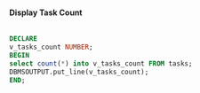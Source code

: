 #### Display Task Count 

```sql

DECLARE
v_tasks_count NUMBER;
BEGIN
select count(*) into v_tasks_count FROM tasks;
DBMSOUTPUT.put_line(v_tasks_count);
END;

```
